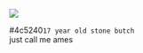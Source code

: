 ![](https://64.media.tumblr.com/c4343dc3d304ec88b7c6eec6f61caaa1/2491c7d5126e86d2-f3/s540x810/5f00204567acc3e3ec00174acdf65c0851a67d9d.gifv)

#4c5240`17 year old stone butch`<br/>
just call me ames
